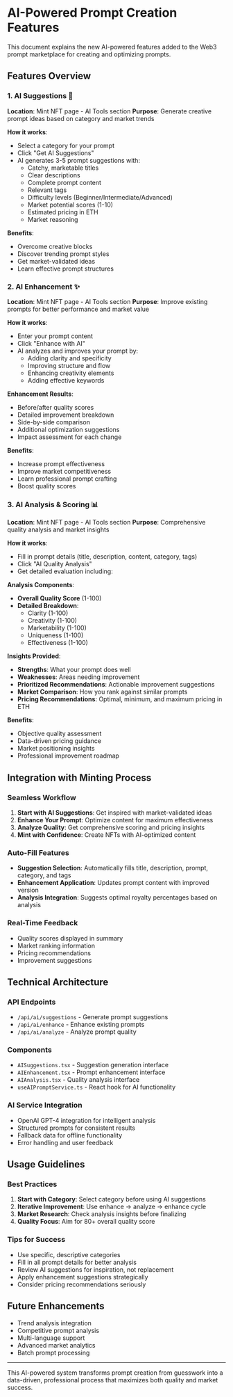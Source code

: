 # AI-Powered Prompt Creation Features

This document explains the new AI-powered features added to the Web3 prompt marketplace for creating and optimizing prompts.

## Features Overview

### 1. AI Suggestions 🤖
**Location**: Mint NFT page - AI Tools section
**Purpose**: Generate creative prompt ideas based on category and market trends

**How it works**:
- Select a category for your prompt
- Click "Get AI Suggestions" 
- AI generates 3-5 prompt suggestions with:
  - Catchy, marketable titles
  - Clear descriptions
  - Complete prompt content
  - Relevant tags
  - Difficulty levels (Beginner/Intermediate/Advanced)
  - Market potential scores (1-10)
  - Estimated pricing in ETH
  - Market reasoning

**Benefits**:
- Overcome creative blocks
- Discover trending prompt styles
- Get market-validated ideas
- Learn effective prompt structures

### 2. AI Enhancement ✨
**Location**: Mint NFT page - AI Tools section
**Purpose**: Improve existing prompts for better performance and market value

**How it works**:
- Enter your prompt content
- Click "Enhance with AI"
- AI analyzes and improves your prompt by:
  - Adding clarity and specificity
  - Improving structure and flow
  - Enhancing creativity elements
  - Adding effective keywords

**Enhancement Results**:
- Before/after quality scores
- Detailed improvement breakdown
- Side-by-side comparison
- Additional optimization suggestions
- Impact assessment for each change

**Benefits**:
- Increase prompt effectiveness
- Improve market competitiveness
- Learn professional prompt crafting
- Boost quality scores

### 3. AI Analysis & Scoring 📊
**Location**: Mint NFT page - AI Tools section
**Purpose**: Comprehensive quality analysis and market insights

**How it works**:
- Fill in prompt details (title, description, content, category, tags)
- Click "AI Quality Analysis"
- Get detailed evaluation including:

**Analysis Components**:
- **Overall Quality Score** (1-100)
- **Detailed Breakdown**:
  - Clarity (1-100)
  - Creativity (1-100) 
  - Marketability (1-100)
  - Uniqueness (1-100)
  - Effectiveness (1-100)

**Insights Provided**:
- **Strengths**: What your prompt does well
- **Weaknesses**: Areas needing improvement
- **Prioritized Recommendations**: Actionable improvement suggestions
- **Market Comparison**: How you rank against similar prompts
- **Pricing Recommendations**: Optimal, minimum, and maximum pricing in ETH

**Benefits**:
- Objective quality assessment
- Data-driven pricing guidance
- Market positioning insights
- Professional improvement roadmap

## Integration with Minting Process

### Seamless Workflow
1. **Start with AI Suggestions**: Get inspired with market-validated ideas
2. **Enhance Your Prompt**: Optimize content for maximum effectiveness  
3. **Analyze Quality**: Get comprehensive scoring and pricing insights
4. **Mint with Confidence**: Create NFTs with AI-optimized content

### Auto-Fill Features
- **Suggestion Selection**: Automatically fills title, description, prompt, category, and tags
- **Enhancement Application**: Updates prompt content with improved version
- **Analysis Integration**: Suggests optimal royalty percentages based on analysis

### Real-Time Feedback
- Quality scores displayed in summary
- Market ranking information
- Pricing recommendations
- Improvement suggestions

## Technical Architecture

### API Endpoints
- `/api/ai/suggestions` - Generate prompt suggestions
- `/api/ai/enhance` - Enhance existing prompts  
- `/api/ai/analyze` - Analyze prompt quality

### Components
- `AISuggestions.tsx` - Suggestion generation interface
- `AIEnhancement.tsx` - Prompt enhancement interface
- `AIAnalysis.tsx` - Quality analysis interface
- `useAIPromptService.ts` - React hook for AI functionality

### AI Service Integration
- OpenAI GPT-4 integration for intelligent analysis
- Structured prompts for consistent results
- Fallback data for offline functionality
- Error handling and user feedback

## Usage Guidelines

### Best Practices
1. **Start with Category**: Select category before using AI suggestions
2. **Iterative Improvement**: Use enhance → analyze → enhance cycle
3. **Market Research**: Check analysis insights before finalizing
4. **Quality Focus**: Aim for 80+ overall quality score

### Tips for Success
- Use specific, descriptive categories
- Fill in all prompt details for better analysis
- Review AI suggestions for inspiration, not replacement
- Apply enhancement suggestions strategically
- Consider pricing recommendations seriously

## Future Enhancements
- Trend analysis integration
- Competitive prompt analysis
- Multi-language support
- Advanced market analytics
- Batch prompt processing

---

This AI-powered system transforms prompt creation from guesswork into a data-driven, professional process that maximizes both quality and market success.
